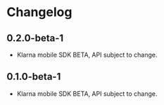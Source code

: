 
# Changelog

## 0.2.0-beta-1

- Klarna mobile SDK BETA, API subject to change.

## 0.1.0-beta-1

- Klarna mobile SDK BETA, API subject to change.
